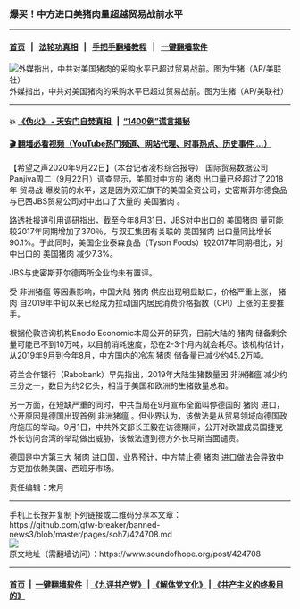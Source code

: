 ### 爆买！中方进口美猪肉量超越贸易战前水平
------------------------

#### [首页](https://github.com/gfw-breaker/banned-news3/blob/master/README.md) &nbsp;&nbsp;|&nbsp;&nbsp; [法轮功真相](https://github.com/begood0513/basic/blob/master/README.md)  &nbsp;&nbsp;|&nbsp;&nbsp; [手把手翻墙教程](https://github.com/gfw-breaker/guides/wiki)  &nbsp;&nbsp;|&nbsp;&nbsp; [一键翻墙软件](https://github.com/gfw-breaker/nogfw/blob/master/README.md)  



<div><img alt="外媒指出，中共对美国猪肉的采购水平已超过贸易战前。图为生猪（AP/美联社）" src="https://img.soundofhope.org/2020-09/21w-1600819188698.jpeg"/>
<br/><figcaption class="caption">
 外媒指出，中共对美国猪肉的采购水平已超过贸易战前。图为生猪（AP/美联社）
</figcaption></div><hr/>

#### 💥 [《伪火》 - 天安门自焚真相 ](http://158.247.195.190:10000/videos/blog/weihuo.html)&nbsp; |&nbsp; [“1400例”谎言揭秘  ](http://158.247.195.190:10000/videos/blog/jiexi1400.html)

#### [ 🎬  翻墙必看视频（YouTube热门频道、网站代理、时事热点、历史事件 ...）](https://github.com/gfw-breaker/links/blob/master/banned.md)

<div><div class="Content__Wrapper sc-1bvya0-0 grZQxZ">
 <p class="meta-top">
  <span class="meta">
   【希望之声2020年9月22日】（本台记者凌杉综合报导）
  </span>
  国际贸易数据公司Panjiva周二（9月22日）调查显示，美国对中方的
  <ok href="/term/2906">
   猪肉
  </ok>
  出口量已经超过了2018年
  <ok href="/term/1049">
   贸易战
  </ok>
  爆发前的水平，这是因为双汇旗下的美国全资公司，史密斯菲尔德食品与巴西JBS贸易公司对中出口了大量的
  <ok href="/term/3297">
   美国猪肉
  </ok>
  。
 </p>
 <p>
  路透社报道引用调研指出，截至今年8月31日，JBS对中出口的
  <ok href="/term/3297">
   美国猪肉
  </ok>
  量可能较2017年同期增加了370％，与双汇集团有关联的
  <ok href="/term/3297">
   美国猪肉
  </ok>
  出口量同比增长90.1%。于此同时，美国企业泰森食品（Tyson Foods）较2017年同期相比，对中出口的
  <ok href="/term/3297">
   美国猪肉
  </ok>
  减少7.3%。
 </p>
 <div class="AD_Embed__Wrap-sc-1xslmin-0 igMuqX module desktop">
  <div>
  </div>
 </div>
 <p>
  JBS与史密斯菲尔德两所企业均未有置评。
 </p>
 <p>
  受
  <ok href="/term/1867">
   非洲猪瘟
  </ok>
  等因素影响，中国大陆
  <ok href="/term/2906">
   猪肉
  </ok>
  供应出现明显缺口，价格严重上涨，
  <ok href="/term/2906">
   猪肉
  </ok>
  自2019年中旬以来已经成为拉动国内居民消费价格指数（CPI）上涨的主要推手。
 </p>
 <p>
  根据伦敦咨询机构Enodo Economic本周公开的研究，目前大陆的
  <ok href="/term/2906">
   猪肉
  </ok>
  储备剩余量可能已不到10万吨，以目前消耗速度，恐在2-3个月内就会耗尽。该机构估计，从2019年9月到今年8月，中方国内的冷冻
  <ok href="/term/2906">
   猪肉
  </ok>
  储备量已减少约45.2万吨。
 </p>
 <p>
  荷兰合作银行（Rabobank）早先指出，2019年大陆生猪数量因
  <ok href="/term/1867">
   非洲猪瘟
  </ok>
  减少约三分之一，数目为约2亿头，相当于美国和欧洲的生猪数量总和。
 </p>
 <p>
  另一方面，在短缺严重的同时，中共当局在9月宣布全面叫停德国的
  <ok href="/term/2906">
   猪肉
  </ok>
  进口，公开原因是德国出现首例
  <ok href="/term/1867">
   非洲猪瘟
  </ok>
  。但业界认为，该做法是从贸易领域向德国政府施压的举动。9月1日，中共外交部长王毅在访德期间，公开对欧盟成员国捷克外长访问台湾的举动做出威胁，该做法遭到德方外长马斯当面谴责。
 </p>
 <p>
  德国是中方第三大
  <ok href="/term/2906">
   猪肉
  </ok>
  进口国，业界预计，中方禁止德
  <ok href="/term/2906">
   猪肉
  </ok>
  进口做法会导致中方更加依赖美国、西班牙市场。
 </p>
 <p class="meta-btm">
  责任编辑：宋月
 </p>
</div>
</div>
<hr/>
手机上长按并复制下列链接或二维码分享本文章：<br/>
https://github.com/gfw-breaker/banned-news3/blob/master/pages/soh7/424708.md <br/>
<a href='https://github.com/gfw-breaker/banned-news3/blob/master/pages/soh7/424708.md'><img src='https://github.com/gfw-breaker/banned-news3/blob/master/pages/soh7/424708.md.png'/></a> <br/>
原文地址（需翻墙访问）：https://www.soundofhope.org/post/424708


------------------------
#### [首页](https://github.com/gfw-breaker/banned-news3/blob/master/README.md) &nbsp;|&nbsp; [一键翻墙软件](https://github.com/gfw-breaker/nogfw/blob/master/README.md) &nbsp;| [《九评共产党》](https://github.com/gfw-breaker/9ping.md/blob/master/README.md#九评之一评共产党是什么) | [《解体党文化》](https://github.com/gfw-breaker/jtdwh.md/blob/master/README.md) | [《共产主义的终极目的》](https://github.com/gfw-breaker/gczydzjmd.md/blob/master/README.md)


<img src='http://gfw-breaker.win/banned-news3/pages/soh7/424708.md' width='0px' height='0px'/>